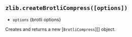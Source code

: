 ## `zlib.createBrotliCompress([options])`

<!-- YAML
added:
 - v11.7.0
 - v10.16.0
-->

* `options` {brotli options}

Creates and returns a new [`BrotliCompress`][] object.
